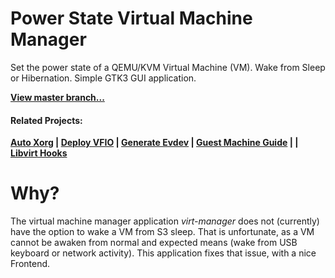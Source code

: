 # Power State Virtual Machine Manager
Set the power state of a QEMU/KVM Virtual Machine (VM). Wake from Sleep or Hibernation. Simple GTK3 GUI application.

**[View master branch...](https://github.com/portellam/pwrstat-virtman/tree/master)**

#### Related Projects:
**[Auto Xorg](https://github.com/portellam/auto-Xorg) | [Deploy VFIO](https://github.com/portellam/deploy-vfio) | [Generate Evdev](https://github.com/portellam/generate-evdev) | [Guest Machine Guide](https://github.com/portellam/guest-machine-guide) | | [Libvirt Hooks](https://github.com/portellam/libvirt-hooks)**

# Why?
The virtual machine manager application *virt-manager* does not (currently) have the option to wake a VM from S3 sleep.
That is unfortunate, as a VM cannot be awaken from normal and expected means (wake from USB keyboard or network activity).
This application fixes that issue, with a nice Frontend.
